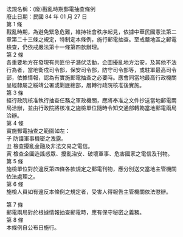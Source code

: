 法規名稱：(廢)戡亂時期郵電抽查條例  
廢止日期：民國 84 年 01 月 27 日  
第 1 條  
戡亂時期，為避免緊急危難，維持社會秩序起見，依據中華民國憲法第二  
章第二十三條之規定，特制定本條例，施行郵電抽查。至戒嚴地區之郵電  
檢查，仍依戒嚴法第十一條第四款辦理。  
第 2 條  
各重要地方在發現有共匪份子潛伏活動，企圖擾亂地方治安，及其他不法  
行為者，當地衛戍司令部，保安司令部，防守司令部等，或駐軍最高司令  
部，依據情報，認為有實施郵電抽查之必要時。應會同當地最高行政機關  
呈經隸屬之綏靖公署或剿匪總部，層轉行政院核准後實施。  
第 3 條  
經行政院核准執行抽查任務之軍政機關，應將奉准之文件抄送當地郵電兩  
局洽辦，並由行政院將核准之施檢單位隨時令知交通部轉飭當地郵電兩局  
洽辦。  
第 4 條  
實施郵電抽查之範圍如左：  
子 防護軍事機密之洩露。  
丑 檢查擾亂金融及非法交易之電信。  
寅 檢查企圖造謠惑眾、擾亂治安、破壞軍事、危害國家之電信及刊物。  
第 5 條  
施檢單位對於違反第四條各款規定之郵電刊物，應分別送交當地主管機關  
依法處理之。  
第 6 條  
施檢人員如有違反本條例之規定者，受害人得報告主管機關依法懲辦。  


第 7 條  
郵電兩局對於根據情報抽查郵電時，應有保守秘密之義務。  
第 8 條  
本條例自公布日施行。  


